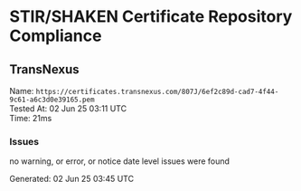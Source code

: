 # STIR/SHAKEN Certificate Repository Compliance

## TransNexus

Name: `https://certificates.transnexus.com/807J/6ef2c89d-cad7-4f44-9c61-a6c3d0e39165.pem`\
Tested At: 02 Jun 25 03:11 UTC\
Time: 21ms

### Issues

no warning, or error, or notice date level issues were found

Generated: 02 Jun 25 03:45 UTC